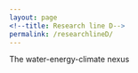 ```yaml
---
layout: page
<!--title: Research line D-->
permalink: /researchlineD/ 
---
```


The water-energy-climate nexus

